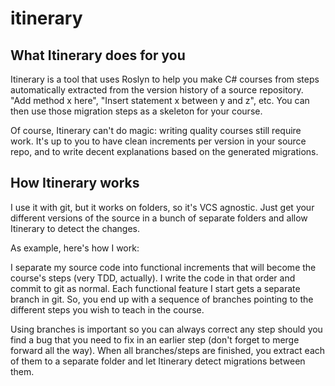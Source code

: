 # itinerary

## What Itinerary does for you
Itinerary is a tool that uses Roslyn to help you make C# courses from steps automatically extracted from the version history of a source repository. "Add method x here", "Insert statement x between y and z", etc. You can then use those migration steps as a skeleton for your course.

Of course, Itinerary can't do magic: writing quality courses still require work. It's up to you to have clean increments per version in your source repo, and to write decent explanations based on the generated migrations.

## How Itinerary works
I use it with git, but it works on folders, so it's VCS agnostic. Just get your different versions of the source in a bunch of separate folders and allow Itinerary to detect the changes.

As example, here's how I work:

I separate my source code into functional increments that will become the course's steps (very TDD, actually). I write the code in that order and commit to git as normal. Each functional feature I start gets a separate branch in git. So, you end up with a sequence of branches pointing to the different steps you wish to teach in the course.

Using branches is important so you can always correct any step should you find a bug that you need to fix in an earlier step (don't forget to merge forward all the way). When all branches/steps are finished, you extract each of them to a separate folder and let Itinerary detect migrations between them.
